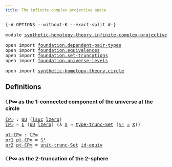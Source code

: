 ```yaml
---
title: The infinite complex projective space
---
```


<pre class="Agda"><a id="63" class="Symbol">{-#</a> <a id="67" class="Keyword">OPTIONS</a> <a id="75" class="Pragma">--without-K</a> <a id="87" class="Pragma">--exact-split</a> <a id="101" class="Symbol">#-}</a>

<a id="106" class="Keyword">module</a> <a id="113" href="synthetic-homotopy-theory.infinite-complex-projective-space.html" class="Module">synthetic-homotopy-theory.infinite-complex-projective-space</a> <a id="173" class="Keyword">where</a>

<a id="180" class="Keyword">open</a> <a id="185" class="Keyword">import</a> <a id="192" href="foundation.dependent-pair-types.html" class="Module">foundation.dependent-pair-types</a>
<a id="224" class="Keyword">open</a> <a id="229" class="Keyword">import</a> <a id="236" href="foundation.equivalences.html" class="Module">foundation.equivalences</a>
<a id="260" class="Keyword">open</a> <a id="265" class="Keyword">import</a> <a id="272" href="foundation.set-truncations.html" class="Module">foundation.set-truncations</a>
<a id="299" class="Keyword">open</a> <a id="304" class="Keyword">import</a> <a id="311" href="foundation.universe-levels.html" class="Module">foundation.universe-levels</a>

<a id="339" class="Keyword">open</a> <a id="344" class="Keyword">import</a> <a id="351" href="synthetic-homotopy-theory.circle.html" class="Module">synthetic-homotopy-theory.circle</a>
</pre>
## Definitions

### ℂP∞ as the 1-connected component of the universe at the circle

<pre class="Agda"><a id="ℂP∞"></a><a id="481" href="synthetic-homotopy-theory.infinite-complex-projective-space.html#481" class="Function">ℂP∞</a> <a id="485" class="Symbol">:</a> <a id="487" href="foundation-core.universe-levels.html#235" class="Primitive">UU</a> <a id="490" class="Symbol">(</a><a id="491" href="Agda.Primitive.html#780" class="Primitive">lsuc</a> <a id="496" href="Agda.Primitive.html#764" class="Primitive">lzero</a><a id="501" class="Symbol">)</a>
<a id="503" href="synthetic-homotopy-theory.infinite-complex-projective-space.html#481" class="Function">ℂP∞</a> <a id="507" class="Symbol">=</a> <a id="509" href="foundation-core.dependent-pair-types.html#515" class="Record">Σ</a> <a id="511" class="Symbol">(</a><a id="512" href="foundation-core.universe-levels.html#235" class="Primitive">UU</a> <a id="515" href="Agda.Primitive.html#764" class="Primitive">lzero</a><a id="520" class="Symbol">)</a> <a id="522" class="Symbol">(λ</a> <a id="525" href="synthetic-homotopy-theory.infinite-complex-projective-space.html#525" class="Bound">X</a> <a id="527" class="Symbol">→</a> <a id="529" href="foundation.set-truncations.html#3998" class="Function">type-trunc-Set</a> <a id="544" class="Symbol">(</a><a id="545" href="synthetic-homotopy-theory.circle.html#12148" class="Postulate">𝕊¹</a> <a id="548" href="foundation-core.equivalences.html#1621" class="Function Operator">≃</a> <a id="550" href="synthetic-homotopy-theory.infinite-complex-projective-space.html#525" class="Bound">X</a><a id="551" class="Symbol">))</a>

<a id="pt-ℂP∞"></a><a id="555" href="synthetic-homotopy-theory.infinite-complex-projective-space.html#555" class="Function">pt-ℂP∞</a> <a id="562" class="Symbol">:</a> <a id="564" href="synthetic-homotopy-theory.infinite-complex-projective-space.html#481" class="Function">ℂP∞</a>
<a id="568" href="foundation-core.dependent-pair-types.html#605" class="Field">pr1</a> <a id="572" href="synthetic-homotopy-theory.infinite-complex-projective-space.html#555" class="Function">pt-ℂP∞</a> <a id="579" class="Symbol">=</a> <a id="581" href="synthetic-homotopy-theory.circle.html#12148" class="Postulate">𝕊¹</a>
<a id="584" href="foundation-core.dependent-pair-types.html#617" class="Field">pr2</a> <a id="588" href="synthetic-homotopy-theory.infinite-complex-projective-space.html#555" class="Function">pt-ℂP∞</a> <a id="595" class="Symbol">=</a> <a id="597" href="foundation.set-truncations.html#4265" class="Function">unit-trunc-Set</a> <a id="612" href="foundation-core.equivalences.html#2494" class="Function">id-equiv</a>
</pre>
### ℂP∞ as the 2-truncation of the 2-sphere
